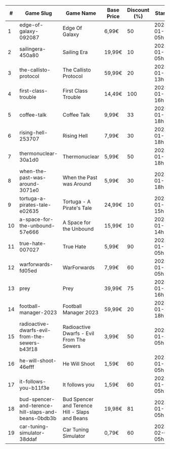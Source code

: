 |#|Game Slug|Game Name|Base Price|Discount (%)|Starts|Ends|
|---|---|---|---|---|---|---|
|1|edge-of-galaxy-092087|Edge Of Galaxy|6,99€|50|2023-01-10 05h|2023-01-17 05h|
|2|sailingera-450a80|Sailing Era|19,99€|10|2023-01-12 05h|2023-01-19 05h|
|3|the-callisto-protocol|The Callisto Protocol|59,99€|20|2023-01-12 13h|2023-01-19 13h|
|4|first-class-trouble|First Class Trouble|14,49€|100|2023-01-12 16h|2023-01-19 16h|
|5|coffee-talk|Coffee Talk|9,99€|33|2023-01-17 18h|2023-01-24 18h|
|6|rising-hell-253707|Rising Hell|7,99€|30|2023-01-17 18h|2023-01-24 18h|
|7|thermonuclear-30a1d0|Thermonuclear|5,99€|50|2023-01-17 18h|2023-01-24 18h|
|8|when-the-past-was-around-3071e0|When the Past was Around|5,99€|30|2023-01-18 18h|2023-01-24 18h|
|9|tortuga-a-pirates-tale-e02635|Tortuga - A Pirate's Tale|24,99€|10|2023-01-19 15h|2023-01-25 15h|
|10|a-space-for-the-unbound-57e666|A Space for the Unbound|15,99€|10|2023-01-19 14h|2023-01-26 14h|
|11|true-hate-007027|True Hate|5,99€|90|2023-01-10 05h|2023-01-28 05h|
|12|warforwards-fd05ed|WarForwards|7,99€|60|2023-01-24 05h|2023-01-31 05h|
|13|prey|Prey|39,99€|75|2023-01-24 16h|2023-01-31 16h|
|14|football-manager-2023|Football Manager 2023|59,99€|20|2023-01-26 18h|2023-02-02 18h|
|15|radioactive-dwarfs-evil-from-the-sewers-b43f18|Radioactive Dwarfs - Evil From The Sewers|3,99€|50|2023-01-31 05h|2023-02-07 05h|
|16|he-will-shoot-46efff|He Will Shoot|1,59€|60|2023-01-25 05h|2023-02-08 05h|
|17|it-follows-you-b11f3e|It follows you|1,59€|60|2023-01-24 05h|2023-02-08 05h|
|18|bud-spencer-and-terence-hill-slaps-and-beans-0bdb3b|Bud Spencer and Terence Hill - Slaps and Beans|19,98€|81|2023-01-27 05h|2023-02-12 05h|
|19|car-tuning-simulator-38ddaf|Car Tuning Simulator|0,79€|60|2023-02-05 05h|2023-02-24 05h|
